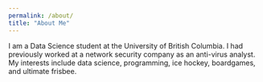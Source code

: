 ```yaml
---
permalink: /about/
title: "About Me"
---
```


I am a Data Science student at the University of British Columbia. I had previously worked at a network security company as an anti-virus analyst. My interests include data science, programming, ice hockey, boardgames, and ultimate frisbee.
